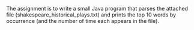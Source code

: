 The assignment is to write a small Java program that parses the attached file (shakespeare_historical_plays.txt) and prints the top 10 words by occurrence (and the number of time each appears in the file).
